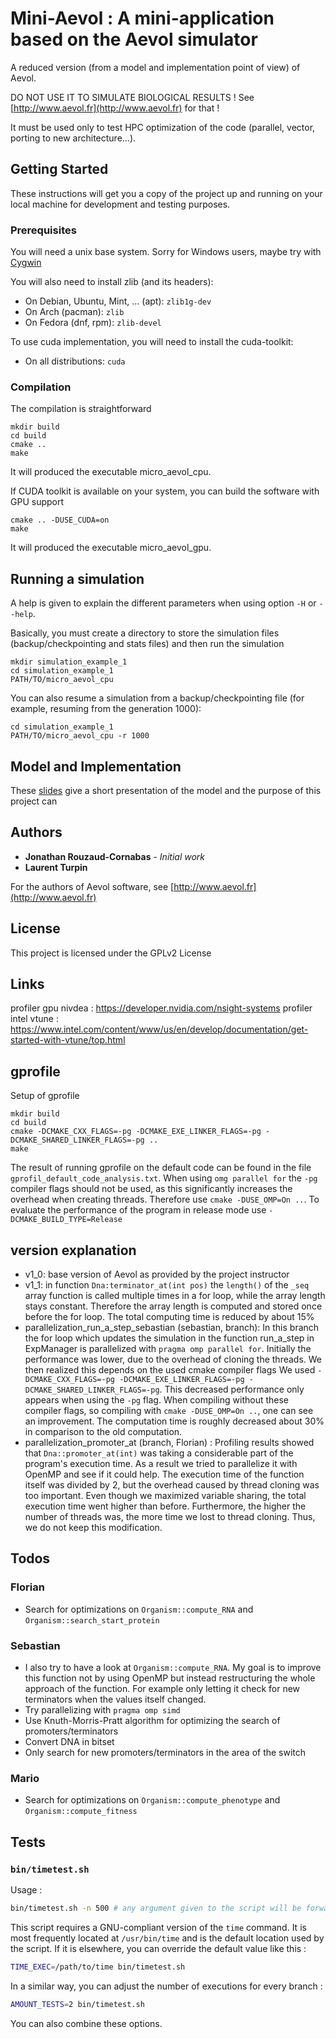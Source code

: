# Mini-Aevol : A mini-application based on the Aevol simulator

A reduced version (from a model and implementation point of view) of Aevol.

DO NOT USE IT TO SIMULATE BIOLOGICAL RESULTS ! See [http://www.aevol.fr](http://www.aevol.fr) for that !

It must be used only to test HPC optimization of the code (parallel, vector, porting to new architecture...).

## Getting Started

These instructions will get you a copy of the project up and running on your local machine for development and testing purposes.

### Prerequisites
You will need a unix base system. Sorry for Windows users, maybe try with [Cygwin](http://www.cygwin.com/)

You will also need to install zlib (and its headers):
+ On Debian, Ubuntu, Mint, ... (apt): `zlib1g-dev`
+ On Arch (pacman): `zlib`
+ On Fedora (dnf, rpm): `zlib-devel`

To use cuda implementation, you will need to install the cuda-toolkit:
+ On all distributions: `cuda`

### Compilation

The compilation is straightforward
```
mkdir build
cd build
cmake ..
make
```
It will produced the executable micro_aevol_cpu.

If CUDA toolkit is available on your system, you can build the software with GPU support
```
cmake .. -DUSE_CUDA=on
make
```
It will produced the executable micro_aevol_gpu.

## Running a simulation

A help is given to explain the different parameters when using option `-H` or `--help`.

Basically, you must create a directory to store the simulation files (backup/checkpointing and stats files) and then run the simulation
```
mkdir simulation_example_1
cd simulation_example_1
PATH/TO/micro_aevol_cpu
```

You can also resume a simulation from a backup/checkpointing file (for example, resuming from the generation 1000):
```
cd simulation_example_1
PATH/TO/micro_aevol_cpu -r 1000
```

## Model and Implementation

These [slides](/presentation/slides.pdf) give a short presentation of the model and the purpose of this project can

## Authors

* **Jonathan Rouzaud-Cornabas** - *Initial work*
* **Laurent Turpin**

For the authors of Aevol software, see [http://www.aevol.fr](http://www.aevol.fr)

## License

This project is licensed under the GPLv2 License


## Links

profiler gpu nivdea : https://developer.nvidia.com/nsight-systems
profiler intel vtune : https://www.intel.com/content/www/us/en/develop/documentation/get-started-with-vtune/top.html 

## gprofile
Setup of gprofile
```
mkdir build 
cd build 
cmake -DCMAKE_CXX_FLAGS=-pg -DCMAKE_EXE_LINKER_FLAGS=-pg -DCMAKE_SHARED_LINKER_FLAGS=-pg ..
make
```
The result of running gprofile on the default code can be found in the file `gprofil_default_code_analysis.txt`.
When using `omg parallel for` the `-pg` compiler flags should not be used, as this significantly increases the overhead when creating threads.
Therefore use `cmake -DUSE_OMP=On ..`. To evaluate the performance of the program in release mode use `-DCMAKE_BUILD_TYPE=Release`


## version explanation
- v1_0: base version of Aevol as provided by the project instructor
- v1_1: in function `Dna:terminator_at(int pos)` the `length()` of the `_seq` array function is called multiple times in a for loop, while the array length stays constant. Therefore the array length is computed and stored once before the for loop. The total computing time is reduced by about 15%
- parallelization_run_a_step_sebastian (sebastian, branch): In this branch the for loop which updates the simulation in the function run_a_step in ExpManager is parallelized with `pragma omp parallel for`. Initially the performance was lower, due to the overhead of cloning the threads. We then realized this depends on the used cmake compiler flags We used `-DCMAKE_CXX_FLAGS=-pg -DCMAKE_EXE_LINKER_FLAGS=-pg -DCMAKE_SHARED_LINKER_FLAGS=-pg`. This decreased performance only appears when using the `-pg` flag. When compiling without these compiler flags, so compiling with `cmake -DUSE_OMP=On ..`, one can see an improvement. The computation time is roughly decreased about 30% in comparison to the old computation.
- parallelization_promoter_at (branch, Florian) : Profiling results showed that `Dna::promoter_at(int)` was taking a considerable part of
the program's execution time. As a result we tried to parallelize it with OpenMP and see if it could help. The execution time of the function itself was divided by 2, but the overhead caused by thread cloning was too important. Even though we maximized variable sharing, the total execution time went higher than before. Furthermore, the higher the number of threads was, the more time we lost to thread cloning.
Thus, we do not keep this modification.

## Todos

### Florian
* Search for optimizations on `Organism::compute_RNA` and `Organism::search_start_protein`

### Sebastian
* I also try to have a look at `Organism::compute_RNA`. My goal is to improve this function not by using OpenMP but instead restructuring the whole approach of the function. For example only letting it check for new terminators when the values itself changed.
* Try parallelizing with `pragma omp simd`
* Use Knuth-Morris-Pratt algorithm for optimizing the search of promoters/terminators
* Convert DNA in bitset 
* Only search for new promoters/terminators in the area of the switch

### Mario
* Search for optimizations on `Organism::compute_phenotype` and `Organism::compute_fitness`

## Tests

### `bin/timetest.sh`

Usage :
```bash
bin/timetest.sh -n 500 # any argument given to the script will be forwarded to the Aevol executable
```

This script requires a GNU-compliant version of the `time` command. It is most frequently located at `/usr/bin/time` and is the default location used by the script.
If it is elsewhere, you can override the default value like this :
```bash
TIME_EXEC=/path/to/time bin/timetest.sh
```

In a similar way, you can adjust the number of executions for every branch :
```bash
AMOUNT_TESTS=2 bin/timetest.sh
```

You can also combine these options.
